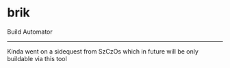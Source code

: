 # brik
 Build Automator

---

Kinda went on a sidequest from SzCzOs which in future will be only buildable via this tool
